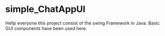 # simple_ChatAppUI
Hellp everyone this project consist of the swing Framework in Java. Basic GUI components have been used here.

